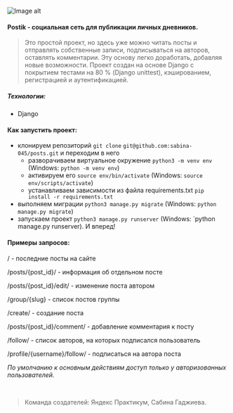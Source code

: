 ![Image alt](https://github.com/sabina-045/Postik/photo_2024-03-11_16-16-15.jpg)
#### Postik - социальная сеть для публикации личных дневников. 
>Это простой проект, но здесь уже можно читать посты и отправлять собственные записи, подписываться на авторов, оставлять комментарии. Эту основу легко доработать, добавляя новые возможности.
>Проект создан на основе Django с покрытием тестами на 80 % (Django unittest), кэшированием, регистрацией и аутентификацией.

##### Технологии:
+ Django

#### Как запустить проект:

+ клонируем репозиторий `git clone`
`git@github.com:sabina-045/posts.git`
и переходим в него
    + разворачиваем виртуальное окружение
    `python3 -m venv env` (Windows: `python -m venv env`)
    + активируем его
    `source env/bin/activate` (Windows: `source env/scripts/activate`)
    + устанавливаем зависимости из файла requirements.txt
    `pip install -r requirements.txt`
+ выполняем миграции
`python3 manage.py migrate` (Windows: `python manage.py migrate`)
+ запускаем проект
`python3 manage.py runserver` (Windows: `python manage.py runserver).
И вперед!

#### Примеры запросов:

/ - последние посты на сайте

/posts/{post_id}/ - информация об отдельном посте

/posts/{post_id}/edit/ - изменение поста автором

/group/{slug} - список постов группы

/create/ - создание поста

/posts/{post_id}/comment/ - добавление комментария к посту

/follow/ - список авторов, на которых подписался пользователь

/profile/{username}/follow/ - подписаться на автора поста

_По умолчанию к основным действиям доступ только у авторизованных пользователей._

</br>

> Команда создателей:
Яндекс Практикум, Сабина Гаджиева.

